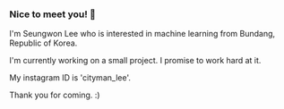 ### Nice to meet you! 👋

I'm Seungwon Lee who is interested in machine learning from Bundang, Republic of Korea.   

I'm currently working on a small project. I promise to work hard at it.

My instagram ID is 'cityman_lee'.


Thank you for coming. :)

<!--
**LeeSeungwon89/LeeSeungwon89** is a ✨ _special_ ✨ repository because its `README.md` (this file) appears on your GitHub profile.

Here are some ideas to get you started:

- 🔭 I’m currently working on ...
- 🌱 I’m currently learning ...
- 👯 I’m looking to collaborate on ...
- 🤔 I’m looking for help with ...
- 💬 Ask me about ...
- 📫 How to reach me: ...
- 😄 Pronouns: ...
- ⚡ Fun fact: ...
-->
